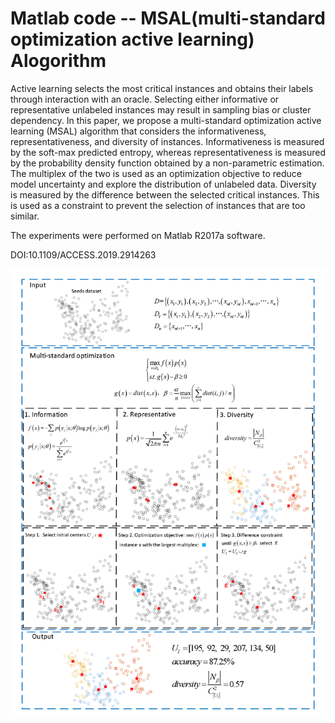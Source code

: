 #  Matlab code -- MSAL(multi-standard optimization active learning) Alogorithm
Active learning selects the most critical instances and obtains their labels through interaction with an oracle. 
Selecting either informative or representative unlabeled instances may result in sampling bias or cluster dependency. 
In this paper, we propose a multi-standard optimization active learning (MSAL) algorithm that considers the informativeness, representativeness, and diversity of instances. 
Informativeness is measured by the soft-max predicted entropy, whereas representativeness is measured by the probability density function obtained by a non-parametric estimation. 
The multiplex of the two is used as an optimization objective to reduce model uncertainty and explore the distribution of unlabeled data. 
Diversity is measured by the difference between the selected critical instances. 
This is used as a constraint to prevent the selection of instances that are too similar. 

The experiments were performed on Matlab R2017a software.

DOI:10.1109/ACCESS.2019.2914263

![image](https://github.com/FanSmale/MSAL/blob/master/framework.png)
